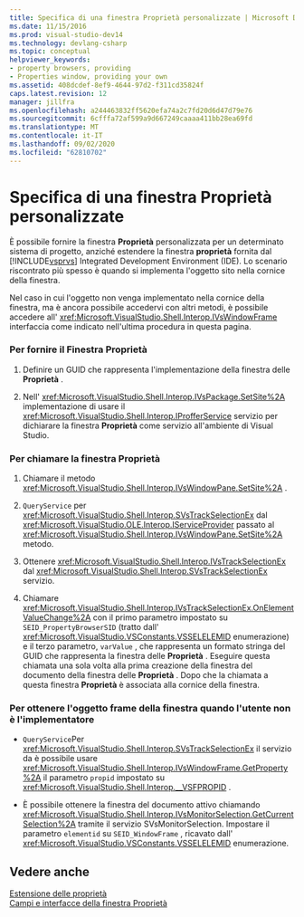 ```yaml
---
title: Specifica di una finestra Proprietà personalizzate | Microsoft Docs
ms.date: 11/15/2016
ms.prod: visual-studio-dev14
ms.technology: devlang-csharp
ms.topic: conceptual
helpviewer_keywords:
- property browsers, providing
- Properties window, providing your own
ms.assetid: 408dcdef-8ef9-4644-97d2-f311cd35824f
caps.latest.revision: 12
manager: jillfra
ms.openlocfilehash: a244463832ff5620efa74a2c7fd20d6d47d79e76
ms.sourcegitcommit: 6cfffa72af599a9d667249caaaa411bb28ea69fd
ms.translationtype: MT
ms.contentlocale: it-IT
ms.lasthandoff: 09/02/2020
ms.locfileid: "62810702"
---
```

# <a name="providing-a-custom-properties-window"></a>Specifica di una finestra Proprietà personalizzate
È possibile fornire la finestra **Proprietà** personalizzata per un determinato sistema di progetto, anziché estendere la finestra **proprietà** fornita dal [!INCLUDE[vsprvs](../includes/vsprvs-md.md)] Integrated Development Environment (IDE). Lo scenario riscontrato più spesso è quando si implementa l'oggetto sito nella cornice della finestra.  
  
 Nel caso in cui l'oggetto non venga implementato nella cornice della finestra, ma è ancora possibile accedervi con altri metodi, è possibile accedere all' <xref:Microsoft.VisualStudio.Shell.Interop.IVsWindowFrame> interfaccia come indicato nell'ultima procedura in questa pagina.  
  
### <a name="to-provide-your-properties-window"></a>Per fornire il Finestra Proprietà  
  
1. Definire un GUID che rappresenta l'implementazione della finestra delle **Proprietà** .  
  
2. Nell' <xref:Microsoft.VisualStudio.Shell.Interop.IVsPackage.SetSite%2A> implementazione di usare il <xref:Microsoft.VisualStudio.Shell.Interop.IProfferService> servizio per dichiarare la finestra **Proprietà** come servizio all'ambiente di Visual Studio.  
  
### <a name="to-call-your-properties-window"></a>Per chiamare la finestra Proprietà  
  
1. Chiamare il metodo <xref:Microsoft.VisualStudio.Shell.Interop.IVsWindowPane.SetSite%2A> .  
  
2. `QueryService` per <xref:Microsoft.VisualStudio.Shell.Interop.SVsTrackSelectionEx> dal <xref:Microsoft.VisualStudio.OLE.Interop.IServiceProvider> passato al <xref:Microsoft.VisualStudio.Shell.Interop.IVsWindowPane.SetSite%2A> metodo.  
  
3. Ottenere <xref:Microsoft.VisualStudio.Shell.Interop.IVsTrackSelectionEx> dal <xref:Microsoft.VisualStudio.Shell.Interop.SVsTrackSelectionEx> servizio.  
  
4. Chiamare <xref:Microsoft.VisualStudio.Shell.Interop.IVsTrackSelectionEx.OnElementValueChange%2A> con il primo parametro impostato su `SEID_PropertyBrowserSID` (tratto dall' <xref:Microsoft.VisualStudio.VSConstants.VSSELELEMID> enumerazione) e il terzo parametro, `varValue` , che rappresenta un formato stringa del GUID che rappresenta la finestra delle **Proprietà** . Eseguire questa chiamata una sola volta alla prima creazione della finestra del documento della finestra delle **Proprietà** . Dopo che la chiamata a questa finestra **Proprietà** è associata alla cornice della finestra.  
  
### <a name="to-obtain-the-window-frame-object-when-you-are-not-the-implementer"></a>Per ottenere l'oggetto frame della finestra quando l'utente non è l'implementatore  
  
- `QueryService`Per <xref:Microsoft.VisualStudio.Shell.Interop.SVsTrackSelectionEx> il servizio da è possibile usare <xref:Microsoft.VisualStudio.Shell.Interop.IVsWindowFrame.GetProperty%2A> il parametro `propid` impostato su <xref:Microsoft.VisualStudio.Shell.Interop.__VSFPROPID> .  
  
- È possibile ottenere la finestra del documento attivo chiamando <xref:Microsoft.VisualStudio.Shell.Interop.IVsMonitorSelection.GetCurrentSelection%2A> tramite il servizio SVsMonitorSelection. Impostare il parametro `elementid` su `SEID_WindowFrame` , ricavato dall' <xref:Microsoft.VisualStudio.VSConstants.VSSELELEMID> enumerazione.  
  
## <a name="see-also"></a>Vedere anche  
 [Estensione delle proprietà](../extensibility/internals/extending-properties.md)   
 [Campi e interfacce della finestra Proprietà](../extensibility/internals/properties-window-fields-and-interfaces.md)